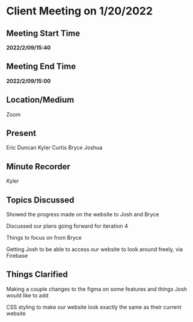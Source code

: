 # Client Meeting on 1/20/2022

## Meeting Start Time

**2022/2/09/15:40**

## Meeting End Time

**2022/2/09/15:00**

## Location/Medium

Zoom

## Present

Eric
Duncan
Kyler
Curtis
Bryce
Joshua

## Minute Recorder

Kyler

## Topics Discussed

Showed the progress made on the website to Josh and Bryce

Discussed our plans going forward for iteration 4

Things to focus on from Bryce

Getting Josh to be able to access our website to look around freely, via Firebase
## Things Clarified

Making a couple changes to the figma on some features and things Josh would like to add

CSS styling to make our website look exactly the same as their current website
